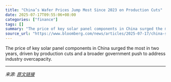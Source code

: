 ```yaml
---
title: "China’s Wafer Prices Jump Most Since 2023 on Production Cuts"
date: 2025-07-17T09:55:06+08:00
categories: ["finance"]
tags: []
summary: "The price of key solar panel components in China surged the most in two years, driven by production cuts and a broader government push to address industry overcapacity."
source_url: "https://www.bloomberg.com/news/articles/2025-07-17/china-s-wafer-prices-jump-most-since-2023-on-production-cuts"
---
```


The price of key solar panel components in China surged the most in two years, driven by production cuts and a broader government push to address industry overcapacity.

---

*来源: [原文链接](https://www.bloomberg.com/news/articles/2025-07-17/china-s-wafer-prices-jump-most-since-2023-on-production-cuts)*
